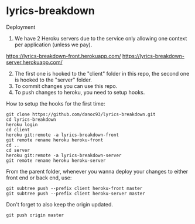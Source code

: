 # lyrics-breakdown

Deployment

1. We have 2 Heroku servers due to the service only allowing one context per application (unless we pay).

https://lyrics-breakdown-front.herokuapp.com/
https://lyrics-breakdown-server.herokuapp.com/

2. The first one is hooked to the "client" folder in this repo, the second one is hooked to the "server" folder.
3. To commit changes you can use this repo.
4. To push changes to heroku, you need to setup hooks.

How to setup the hooks for the first time:

```
git clone https://github.com/danoc93/lyrics-breakdown.git
cd lyrics-breakdown
heroku login
cd client
heroku git:remote -a lyrics-breakdown-front
git remote rename heroku heroku-front
cd ..
cd server
heroku git:remote -a lyrics-breakdown-server
git remote rename heroku heroku-server
```

From the parent folder, whenever you wanna deploy your changes to either front end or back end, use:

```
git subtree push --prefix client heroku-front master
git subtree push --prefix client heroku-server master
```

Don't forget to also keep the origin updated.

```
git push origin master
```
